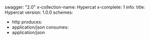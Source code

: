 swagger: "2.0"
x-collection-name: Hypercat
x-complete: 1
info:
  title: Hypercat
  version: 1.0.0
schemes:
- http
produces:
- application/json
consumes:
- application/json
